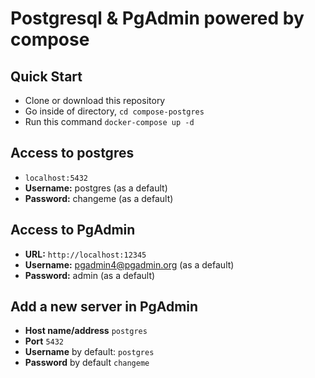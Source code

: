 # Postgresql & PgAdmin powered by compose

## Quick Start

* Clone or download this repository
* Go inside of directory,  `cd compose-postgres`
* Run this command `docker-compose up -d`

## Access to postgres

* `localhost:5432`
* **Username:** postgres (as a default)
* **Password:** changeme (as a default)

## Access to PgAdmin

* **URL:** `http://localhost:12345`
* **Username:** pgadmin4@pgadmin.org (as a default)
* **Password:** admin (as a default)

## Add a new server in PgAdmin

* **Host name/address** `postgres`
* **Port** `5432`
* **Username** by default: `postgres`
* **Password** by default `changeme`